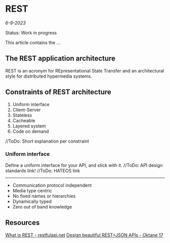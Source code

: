 # REST
*6-9-2023*

Status: Work in progress

This article contains the ...

## The REST application architecture

REST is an acronym for REpresentational State Transfer and an architectural style for distributed hypermedia systems.

## Constraints of REST architecture

1. Uniform interface
2. Client-Server
3. Stateless
4. Cacheable
5. Layered system
6. Code on demand

//ToDo: Short explanation per constraint

### Uniform interface

Define a uniform interface for your API, and stick with it.
//ToDo: API design standards link! 
//ToDo: HATEOS link


---

- Communication protocol independent
- Media type centric
- No fixed names or hierarchies
- Dynamically typed
- Zero out of band knowledge

## Resources

[What is REST - restfulapi.net](https://restfulapi.net/)
[Design beautiful REST+JSON APIs - Oktane 17](https://www.youtube.com/watch?v=MiOSzpfP1Ww)